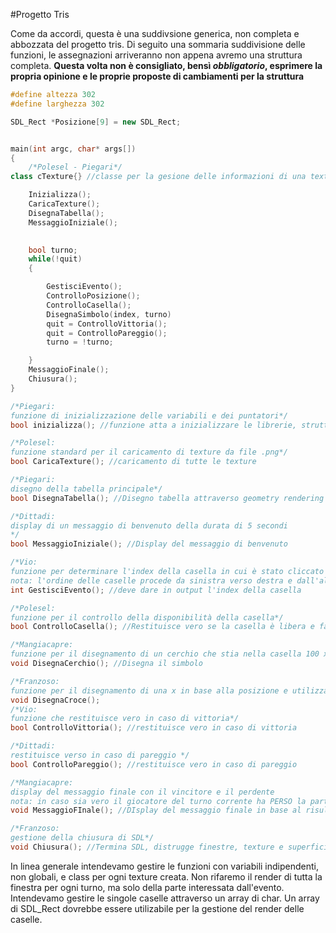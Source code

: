 #Progetto Tris

Come da accordi, questa è una suddivsione generica, non completa e abbozzata del progetto tris.
Di seguito una sommaria suddivisione delle funzioni, le assegnazioni arriveranno non appena avremo una struttura completa.
**Questa volta non è consigliato, bensì _obbligatorio_, esprimere la propria opinione e le proprie proposte di cambiamenti per la struttura**

``` c++
#define altezza 302
#define larghezza 302

SDL_Rect *Posizione[9] = new SDL_Rect;


main(int argc, char* args[])
{
	/*Polesel - Piegari*/
class cTexture{} //classe per la gesione delle informazioni di una texture

    Inizializza(); 
    CaricaTexture();
    DisegnaTabella(); 
    MessaggioIniziale();
    

    bool turno;
    while(!quit)
    {

        GestisciEvento();
        ControlloPosizione();
        ControlloCasella();
        DisegnaSimbolo(index, turno)
        quit = ControlloVittoria();
        quit = ControlloPareggio();
        turno = !turno;

    }
    MessaggioFinale();
    Chiusura();
}

/*Piegari:
funzione di inizializzazione delle variabili e dei puntatori*/
bool inizializza(); //funzione atta a inizializzare le librerie, strutture, array, variabili ecc.

/*Polesel:
funzione standard per il caricamento di texture da file .png*/
bool CaricaTexture(); //caricamento di tutte le texture

/*Piegari:
disegno della tabella principale*/
bool DisegnaTabella(); //Disegno tabella attraverso geometry rendering

/*Dittadi: 
display di un messaggio di benvenuto della durata di 5 secondi
*/
bool MessaggioIniziale(); //Display del messaggio di benvenuto 

/*Vio:
funzione per determinare l'index della casella in cui è stato cliccato il mouse
nota: l'ordine delle caselle procede da sinistra verso destra e dall'alto verso il basso*/
int GestisciEvento(); //deve dare in output l'index della casella

/*Polesel:
funzione per il controllo della disponibilità della casella*/
bool ControlloCasella(); //Restituisce vero se la casella è libera e falso se è già occupata

/*Mangiacapre:
funzione per il disegnamento di un cerchio che stia nella casella 100 x 100 attraverso il geometry rendering, in base alla posizione*/
void DisegnaCerchio(); //Disegna il simbolo 

/*Franzoso:
funzione per il disegnamento di una x in base alla posizione e utilizzando il geometry rendering*/
void DisegnaCroce();
/*Vio:
funzione che restituisce vero in caso di vittoria*/
bool ControlloVittoria(); //restituisce vero in caso di vittoria

/*Dittadi:
restituisce verso in caso di pareggio */
bool ControlloPareggio(); //restituisce vero in caso di pareggio

/*Mangiacapre:
display del messaggio finale con il vincitore e il perdente
nota: in caso sia vero il giocatore del turno corrente ha PERSO la partita*/
void MessaggioFInale(); //DIsplay del messaggio finale in base al risultato

/*Franzoso: 
gestione della chiusura di SDL*/
void Chiusura(); //Termina SDL, distrugge finestre, texture e superfici e annulla i puntatori.


```

In linea generale intendevamo gestire le funzioni con variabili indipendenti, non globali, e class per ogni texture creata.
Non rifaremo il render di tutta la finestra per ogni turno, ma solo della parte interessata dall'evento.
Intendevamo gestire le singole caselle attraverso un array di char. Un array di SDL_Rect dovrebbe essere utilizabile per la gestione del render delle caselle.
